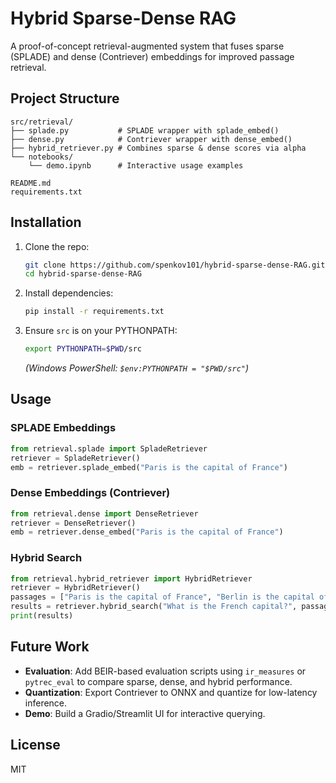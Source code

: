 # Hybrid Sparse-Dense RAG

A proof-of-concept retrieval-augmented system that fuses sparse (SPLADE) and dense (Contriever) embeddings for improved passage retrieval.

## Project Structure

```
src/retrieval/
├── splade.py           # SPLADE wrapper with splade_embed()
├── dense.py            # Contriever wrapper with dense_embed()
├── hybrid_retriever.py # Combines sparse & dense scores via alpha
└── notebooks/
    └── demo.ipynb      # Interactive usage examples

README.md
requirements.txt
```

## Installation

1. Clone the repo:

   ```bash
   git clone https://github.com/spenkov101/hybrid-sparse-dense-RAG.git
   cd hybrid-sparse-dense-RAG
   ```
2. Install dependencies:

   ```bash
   pip install -r requirements.txt
   ```
3. Ensure `src` is on your PYTHONPATH:

   ```bash
   export PYTHONPATH=$PWD/src
   ```

   *(Windows PowerShell: `$env:PYTHONPATH = "$PWD/src"`)*

## Usage

### SPLADE Embeddings

```python
from retrieval.splade import SpladeRetriever
retriever = SpladeRetriever()
emb = retriever.splade_embed("Paris is the capital of France")
```

### Dense Embeddings (Contriever)

```python
from retrieval.dense import DenseRetriever
retriever = DenseRetriever()
emb = retriever.dense_embed("Paris is the capital of France")
```

### Hybrid Search

```python
from retrieval.hybrid_retriever import HybridRetriever
retriever = HybridRetriever()
passages = ["Paris is the capital of France", "Berlin is the capital of Germany"]
results = retriever.hybrid_search("What is the French capital?", passages, alpha=0.5)
print(results)
```

## Future Work

* **Evaluation**: Add BEIR-based evaluation scripts using `ir_measures` or `pytrec_eval` to compare sparse, dense, and hybrid performance.
* **Quantization**: Export Contriever to ONNX and quantize for low-latency inference.
* **Demo**: Build a Gradio/Streamlit UI for interactive querying.

## License

MIT